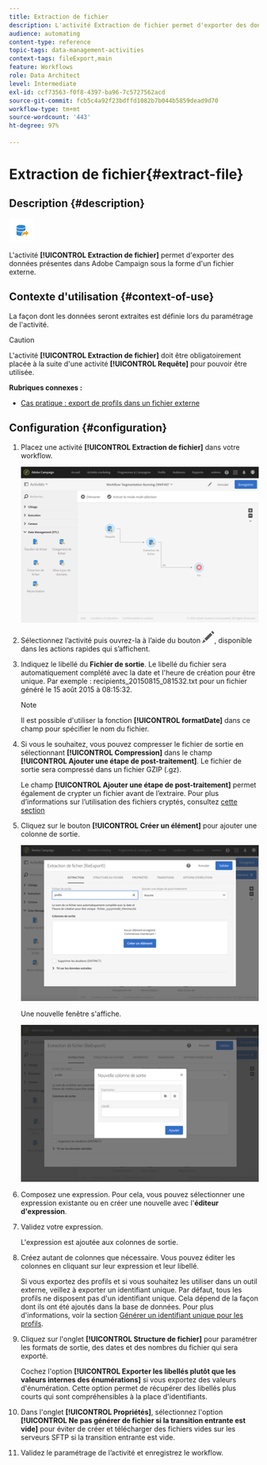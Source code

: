 ```yaml
---
title: Extraction de fichier
description: L'activité Extraction de fichier permet d'exporter des données présentes dans Adobe Campaign sous la forme d'un fichier externe.
audience: automating
content-type: reference
topic-tags: data-management-activities
context-tags: fileExport,main
feature: Workflows
role: Data Architect
level: Intermediate
exl-id: ccf73563-f0f8-4397-ba96-7c5727562acd
source-git-commit: fcb5c4a92f23bdffd1082b7b044b5859dead9d70
workflow-type: tm+mt
source-wordcount: '443'
ht-degree: 97%

---
```


# Extraction de fichier{#extract-file}

## Description {#description}

![](assets/export.png)

L&#39;activité **[!UICONTROL Extraction de fichier]** permet d&#39;exporter des données présentes dans Adobe Campaign sous la forme d&#39;un fichier externe.

## Contexte d&#39;utilisation  {#context-of-use}

La façon dont les données seront extraites est définie lors du paramétrage de l&#39;activité.

>[!CAUTION]
>
>L&#39;activité **[!UICONTROL Extraction de fichier]** doit être obligatoirement placée à la suite d&#39;une activité **[!UICONTROL Requête]** pour pouvoir être utilisée.

**Rubriques connexes :**

* [Cas pratique : export de profils dans un fichier externe](../../automating/using/exporting-profiles-in-file.md)

## Configuration {#configuration}

1. Placez une activité **[!UICONTROL Extraction de fichier]** dans votre workflow.

   ![](assets/wkf_data_export1.png)

1. Sélectionnez l’activité puis ouvrez-la à l’aide du bouton ![](assets/edit_darkgrey-24px.png), disponible dans les actions rapides qui s’affichent.
1. Indiquez le libellé du **Fichier de sortie**. Le libellé du fichier sera automatiquement complété avec la date et l&#39;heure de création pour être unique. Par exemple : recipients_20150815_081532.txt pour un fichier généré le 15 août 2015 à 08:15:32.

   >[!NOTE]
   >
   >Il est possible d&#39;utiliser la fonction **[!UICONTROL formatDate]** dans ce champ pour spécifier le nom du fichier.

1. Si vous le souhaitez, vous pouvez compresser le fichier de sortie en sélectionnant **[!UICONTROL Compression]** dans le champ **[!UICONTROL Ajouter une étape de post-traitement]**. Le fichier de sortie sera compressé dans un fichier GZIP (.gz).

   Le champ **[!UICONTROL Ajouter une étape de post-traitement]** permet également de crypter un fichier avant de l’extraire. Pour plus d’informations sur l’utilisation des fichiers cryptés, consultez [cette section](../../automating/using/managing-encrypted-data.md)

1. Cliquez sur le bouton **[!UICONTROL Créer un élément]** pour ajouter une colonne de sortie.

   ![](assets/wkf_data_export2.png)

   Une nouvelle fenêtre s&#39;affiche.

   ![](assets/wkf_data_export3.png)

1. Composez une expression. Pour cela, vous pouvez sélectionner une expression existante ou en créer une nouvelle avec l&#39;**éditeur d&#39;expression**.
1. Validez votre expression.

   L&#39;expression est ajoutée aux colonnes de sortie.

1. Créez autant de colonnes que nécessaire. Vous pouvez éditer les colonnes en cliquant sur leur expression et leur libellé.

   Si vous exportez des profils et si vous souhaitez les utiliser dans un outil externe, veillez à exporter un identifiant unique. Par défaut, tous les profils ne disposent pas d&#39;un identifiant unique. Cela dépend de la façon dont ils ont été ajoutés dans la base de données. Pour plus d&#39;informations, voir la section [Générer un identifiant unique pour les profils](../../developing/using/configuring-the-resource-s-data-structure.md#generating-a-unique-id-for-profiles-and-custom-resources).

1. Cliquez sur l&#39;onglet **[!UICONTROL Structure de fichier]** pour paramétrer les formats de sortie, des dates et des nombres du fichier qui sera exporté.

   Cochez l&#39;option **[!UICONTROL Exporter les libellés plutôt que les valeurs internes des énumérations]** si vous exportez des valeurs d&#39;énumération. Cette option permet de récupérer des libellés plus courts qui sont compréhensibles à la place d&#39;identifiants.

1. Dans l&#39;onglet **[!UICONTROL Propriétés]**, sélectionnez l&#39;option **[!UICONTROL Ne pas générer de fichier si la transition entrante est vide]** pour éviter de créer et télécharger des fichiers vides sur les serveurs SFTP si la transition entrante est vide.
1. Validez le paramétrage de l’activité et enregistrez le workflow.
